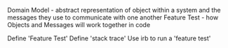 Domain Model - abstract representation of object within a system and the
messages they use to communicate with one another
Feature Test - how Objects and Messages will work together in code

Define 'Feature Test'
Define 'stack trace'
Use irb to run a 'feature test'
